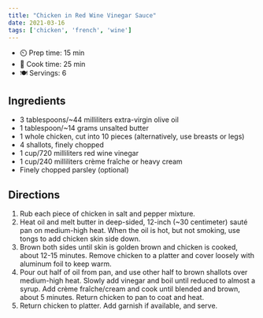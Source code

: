 ```yaml
---
title: "Chicken in Red Wine Vinegar Sauce"
date: 2021-03-16
tags: ['chicken', 'french', 'wine']
---
```


- ⏲️ Prep time: 15 min
- 🍳 Cook time: 25 min
- 🍽️ Servings: 6

## Ingredients

- 3 tablespoons/~44 milliliters extra-virgin olive oil
- 1 tablespoon/~14 grams unsalted butter
- 1 whole chicken, cut into 10 pieces (alternatively, use breasts or legs)
- 4 shallots, finely chopped
- 1 cup/720 milliliters red wine vinegar
- 1 cup/240 milliliters crème fraîche or heavy cream
- Finely chopped parsley (optional)

## Directions

1. Rub each piece of chicken in salt and pepper mixture.
2. Heat oil and melt butter in deep-sided, 12-inch (~30 centimeter) sauté pan on medium-high heat. When the oil is hot, but not smoking, use tongs to add chicken skin side down.
3. Brown both sides until skin is golden brown and chicken is cooked, about 12-15 minutes. Remove chicken to a platter and cover loosely with aluminum foil to keep warm.
4. Pour out half of oil from pan, and use other half to brown shallots over medium-high heat. Slowly add vinegar and boil until reduced to almost a syrup. Add crème fraîche/cream and cook until blended and brown, about 5 minutes. Return chicken to pan to coat and heat.
5. Return chicken to platter. Add garnish if available, and serve.

